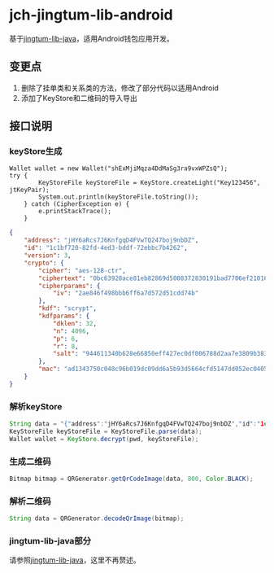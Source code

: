 # jch-jingtum-lib-android
基于[jingtum-lib-java](https://github.com/swtcpro/jingtum-lib-java)，适用Android钱包应用开发。

## 变更点
1. 删除了挂单类和关系类的方法，修改了部分代码以适用Android
2. 添加了KeyStore和二维码的导入导出

## 接口说明
### keyStore生成
```android
Wallet wallet = new Wallet("shExMjiMqza4DdMaSg3ra9vxWPZsQ");
try {
        KeyStoreFile keyStoreFile = KeyStore.createLight("Key123456", jtKeyPair);
        System.out.println(keyStoreFile.toString());
    } catch (CipherException e) {
        e.printStackTrace();
    }
```

```json
{
	"address": "jHY6aRcs7J6KnfgqD4FVwTQ247boj9nbDZ",
	"id": "1c1bf720-82fd-4ed3-bddf-72ebbc7b4262",
	"version": 3,
	"crypto": {
		"cipher": "aes-128-ctr",
		"ciphertext": "0bc63928ace81eb82869d5008372830191bad7706ef2101665d009a9e6",
		"cipherparams": {
			"iv": "2ae846f498bbb6ff6a7d572d51cdd74b"
		},
		"kdf": "scrypt",
		"kdfparams": {
			"dklen": 32,
			"n": 4096,
			"p": 6,
			"r": 8,
			"salt": "944611340b628e66850eff427ec0df006788d2aa7e3809b383dbe05282edd723"
		},
		"mac": "ad1343750c048c96b019dc09dd6a5b93d5664cfd5147dd052ec040546d53617f"
	}
}
```

### 解析keyStore
```java
String data = "{"address":"jHY6aRcs7J6KnfgqD4FVwTQ247boj9nbDZ","id":"1c1bf720-82fd-4ed3-bddf-72ebbc7b4262","version":3,"crypto":{"cipher":"aes-128-ctr","ciphertext":"0bc63928ace81eb82869d5008372830191bad7706ef2101665d009a9e6","cipherparams":{"iv":"2ae846f498bbb6ff6a7d572d51cdd74b"},"kdf":"scrypt","kdfparams":{"dklen":32,"n":4096,"p":6,"r":8,"salt":"944611340b628e66850eff427ec0df006788d2aa7e3809b383dbe05282edd723"},"mac":"ad1343750c048c96b019dc09dd6a5b93d5664cfd5147dd052ec040546d53617f"}}"
KeyStoreFile keyStoreFile = KeyStoreFile.parse(data);
Wallet wallet = KeyStore.decrypt(pwd, keyStoreFile);
```

### 生成二维码
```java
Bitmap bitmap = QRGenerator.getQrCodeImage(data, 800, Color.BLACK);
```

### 解析二维码
```java
String data = QRGenerator.decodeQrImage(bitmap);
```

### jingtum-lib-java部分
请参照[jingtum-lib-java](https://github.com/swtcpro/jingtum-lib-java/blob/master/README.md)，这里不再赘述。




